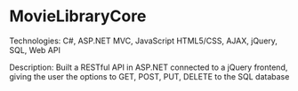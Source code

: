 # MovieLibraryCore

Technologies: C#, ASP.NET MVC, JavaScript HTML5/CSS, AJAX, jQuery,
SQL, Web API

Description: Built a RESTful API in ASP.NET connected to a jQuery
frontend, giving the user the options to GET, POST, PUT, DELETE to the
SQL database
